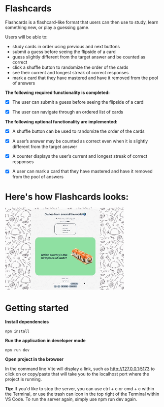 # Flashcards
Flashcards is a flashcard-like format that users can then use to study, learn something new, or play a guessing game. 

Users will be able to: 
- study cards in order using previous and next buttons
- submit a guess before seeing the flipside of a card
- guess slightly different from the target answer and be counted as correct
- click a shuffle button to randomize the order of the cards
- see their current and longest streak of correct responses
- mark a card that they have mastered and have it removed from the pool of answers

**The following **required** functionality is completed:**

- [x] The user can submit a guess before seeing the flipside of a card

- [x] The user can navigate through an ordered list of cards

**The following **optional** functionality are implemented:**

- [x] A shuffle button can be used to randomize the order of the cards

- [x] A user’s answer may be counted as correct even when it is slightly different from the target answer

- [x] A counter displays the user’s current and longest streak of correct responses

- [x] A user can mark a card that they have mastered and have it removed from the pool of answers

# Here's how Flashcards looks:

<img src="src/assets/Flashcards2.gif" title="Flashcards gif" alt="Flashcards gif">

# Getting started
**Install dependencies**
```
npm install
```

**Run the application in developer mode**

```
npm run dev
```

**Open project in the browser**

In the command line Vite will display a link, such as http://127.0.0.1:5173 to click on or copy/paste that will take you to the localhost port where the project is running.

**Tip:** If you'd like to stop the server, you can use ctrl + c or cmd + c within the Terminal, or use the trash can icon in the top right of the Terminal within VS Code. To run the server again, simply use npm run dev again.